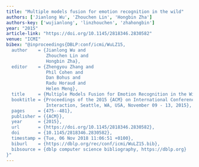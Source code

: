 ```yaml
---
title: "Multiple models fusion for emotion recognition in the wild"
authors: ['Jianlong Wu', 'Zhouchen Lin', 'Hongbin Zha']
authors-key: ['wujianlong', 'linzhouchen', 'zhahongbin']
year: "2015"
article-link: "https://doi.org/10.1145/2818346.2830582"
venue: "ICMI"
bibex: "@inproceedings{DBLP:conf/icmi/WuLZ15,
  author    = {Jianlong Wu and
               Zhouchen Lin and
               Hongbin Zha},
  editor    = {Zhengyou Zhang and
               Phil Cohen and
               Dan Bohus and
               Radu Horaud and
               Helen Meng},
  title     = {Multiple Models Fusion for Emotion Recognition in the Wild},
  booktitle = {Proceedings of the 2015 {ACM} on International Conference on Multimodal
               Interaction, Seattle, WA, USA, November 09 - 13, 2015},
  pages     = {475--481},
  publisher = {{ACM}},
  year      = {2015},
  url       = {https://doi.org/10.1145/2818346.2830582},
  doi       = {10.1145/2818346.2830582},
  timestamp = {Tue, 06 Nov 2018 11:06:51 +0100},
  biburl    = {https://dblp.org/rec/conf/icmi/WuLZ15.bib},
  bibsource = {dblp computer science bibliography, https://dblp.org}
}"
---
```

